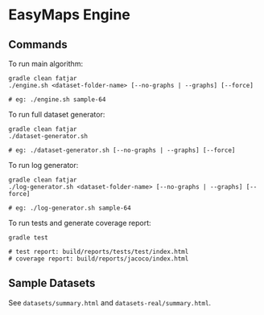 # EasyMaps Engine

## Commands

To run main algorithm:

    gradle clean fatjar
    ./engine.sh <dataset-folder-name> [--no-graphs | --graphs] [--force]
    
    # eg: ./engine.sh sample-64

To run full dataset generator:

    gradle clean fatjar
    ./dataset-generator.sh
    
    # eg: ./dataset-generator.sh [--no-graphs | --graphs] [--force]

To run log generator:

    gradle clean fatjar
    ./log-generator.sh <dataset-folder-name> [--no-graphs | --graphs] [--force]
    
    # eg: ./log-generator.sh sample-64

To run tests and generate coverage report:

    gradle test
    
    # test report: build/reports/tests/test/index.html
    # coverage report: build/reports/jacoco/index.html

## Sample Datasets

See `datasets/summary.html` and `datasets-real/summary.html`.
